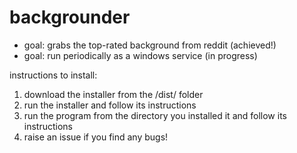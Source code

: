 # backgrounder
* goal: grabs the top-rated background from reddit (achieved!)
* goal: run periodically as a windows service (in progress)

instructions to install:
1) download the installer from the /dist/ folder
2) run the installer and follow its instructions
3) run the program from the directory you installed it and follow its instructions
4) raise an issue if you find any bugs!
